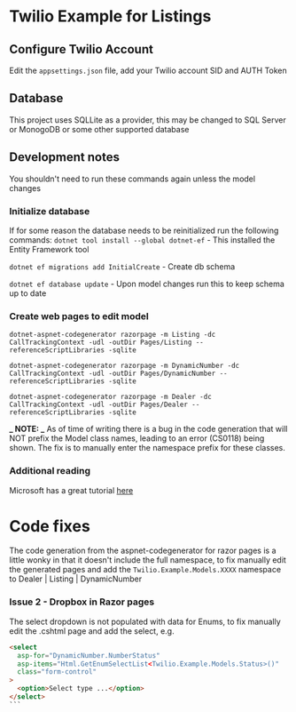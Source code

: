 # Twilio Example for Listings

## Configure Twilio Account

Edit the `appsettings.json` file, add your Twilio account SID and AUTH Token

## Database

This project uses SQLLite as a provider, this may be changed to SQL Server or MonogoDB or some other supported database

## Development notes

You shouldn't need to run these commands again unless the model changes

### Initialize database

If for some reason the database needs to be reinitialized run the following commands:
`dotnet tool install --global dotnet-ef` - This installed the Entity Framework tool

`dotnet ef migrations add InitialCreate` - Create db schema

`dotnet ef database update` - Upon model changes run this to keep schema up to date

### Create web pages to edit model

`dotnet-aspnet-codegenerator razorpage -m Listing -dc CallTrackingContext -udl -outDir Pages/Listing --referenceScriptLibraries -sqlite`

`dotnet-aspnet-codegenerator razorpage -m DynamicNumber -dc CallTrackingContext -udl -outDir Pages/DynamicNumber --referenceScriptLibraries -sqlite`

`dotnet-aspnet-codegenerator razorpage -m Dealer -dc CallTrackingContext -udl -outDir Pages/Dealer --referenceScriptLibraries -sqlite`

**_ NOTE: _** As of time of writing there is a bug in the code generation that will NOT prefix the Model class names, leading to an error (CS0118) being shown. The fix is to manually enter the namespace prefix for these classes.

### Additional reading

Microsoft has a great tutorial [here](https://docs.microsoft.com/en-us/aspnet/core/tutorials/razor-pages/model?view=aspnetcore-6.0&tabs=visual-studio-code)

# Code fixes

The code generation from the aspnet-codegenerator for razor pages is a little wonky in that it doesn't include the full namespace, to fix manually edit the generated pages and add the `Twilio.Example.Models.XXXX` namespace to Dealer | Listing | DynamicNumber

### Issue 2 - Dropbox in Razor pages

The select dropdown is not populated with data for Enums, to fix manually edit the .cshtml page and add the select, e.g.

````html
<select
  asp-for="DynamicNumber.NumberStatus"
  asp-items="Html.GetEnumSelectList<Twilio.Example.Models.Status>()"
  class="form-control"
>
  <option>Select type ...</option>
</select>
```
````
